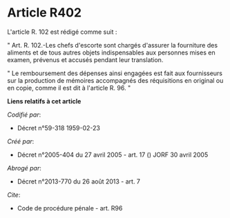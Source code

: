 # Article R402

L'article R. 102 est rédigé comme suit : 

" Art. R. 102.-Les chefs d'escorte sont chargés d'assurer la fourniture des aliments et de tous autres objets indispensables
aux personnes mises en examen, prévenus et accusés pendant leur translation. 

" Le remboursement des dépenses ainsi engagées est fait aux fournisseurs sur la production de mémoires accompagnés des
réquisitions en original ou en copie, comme il est dit à l'article R. 96. "

**Liens relatifs à cet article**

_Codifié par_:

  - Décret n°59-318 1959-02-23

_Créé par_:

  - Décret n°2005-404 du 27 avril 2005 - art. 17 () JORF 30 avril 2005

_Abrogé par_:

  - Décret n°2013-770 du 26 août 2013 - art. 7

_Cite_:

  - Code de procédure pénale - art. R96
